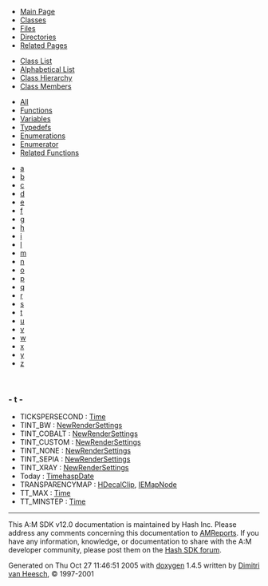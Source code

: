 <div class="tabs">

- [Main Page](index.md)
- <span id="current">[Classes](annotated.md)</span>
- [Files](files.md)
- [Directories](dirs.md)
- [Related Pages](pages.md)

</div>

<div class="tabs">

- [Class List](annotated.md)
- [Alphabetical List](classes.md)
- [Class Hierarchy](hierarchy.md)
- <span id="current">[Class Members](functions.md)</span>

</div>

<div class="tabs">

- [All](functions.md)
- [Functions](functions_func.md)
- [Variables](functions_vars.md)
- [Typedefs](functions_type.md)
- [Enumerations](functions_enum.md)
- <span id="current">[Enumerator](functions_eval.md)</span>
- [Related Functions](functions_rela.md)

</div>

<div class="tabs">

- [a](functions_eval.md#index_a)
- [b](functions_eval_0x62.md#index_b)
- [c](functions_eval_0x63.md#index_c)
- [d](functions_eval_0x64.md#index_d)
- [e](functions_eval_0x65.md#index_e)
- [f](functions_eval_0x66.md#index_f)
- [g](functions_eval_0x67.md#index_g)
- [h](functions_eval_0x68.md#index_h)
- [i](functions_eval_0x69.md#index_i)
- [l](functions_eval_0x6c.md#index_l)
- [m](functions_eval_0x6d.md#index_m)
- [n](functions_eval_0x6e.md#index_n)
- [o](functions_eval_0x6f.md#index_o)
- [p](functions_eval_0x70.md#index_p)
- [q](functions_eval_0x71.md#index_q)
- [r](functions_eval_0x72.md#index_r)
- [s](functions_eval_0x73.md#index_s)
- <span id="current">[t](functions_eval_0x74.md#index_t)</span>
- [u](functions_eval_0x75.md#index_u)
- [v](functions_eval_0x76.md#index_v)
- [w](functions_eval_0x77.md#index_w)
- [x](functions_eval_0x78.md#index_x)
- [y](functions_eval_0x79.md#index_y)
- [z](functions_eval_0x7a.md#index_z)

</div>

 

### <span id="index_t" class="anchor">- t -</span>

- TICKSPERSECOND : <a href="classTime.md#dca29a1140aadadfd92b34a02fa516ef2a1086d09f51f62408276e7a7de4f5ff" class="el">Time</a>
- TINT_BW : <a href="classNewRenderSettings.md#4f465ceb1b510107884ceaee7abcd0f4f05420646ca14cb8fd8dace58da1c0b3" class="el">NewRenderSettings</a>
- TINT_COBALT : <a href="classNewRenderSettings.md#4f465ceb1b510107884ceaee7abcd0f4451148d4a695f5f6f681023c0c7028a1" class="el">NewRenderSettings</a>
- TINT_CUSTOM : <a href="classNewRenderSettings.md#4f465ceb1b510107884ceaee7abcd0f4e425c3f944556951794c407a9f5bc62b" class="el">NewRenderSettings</a>
- TINT_NONE : <a href="classNewRenderSettings.md#4f465ceb1b510107884ceaee7abcd0f41966396f6c9bdc4a36205319138ea5bf" class="el">NewRenderSettings</a>
- TINT_SEPIA : <a href="classNewRenderSettings.md#4f465ceb1b510107884ceaee7abcd0f4b400a7c59cfe7d2d3a89142154794672" class="el">NewRenderSettings</a>
- TINT_XRAY : <a href="classNewRenderSettings.md#4f465ceb1b510107884ceaee7abcd0f42a938128c21d3ff63f1e2a89d332c2fa" class="el">NewRenderSettings</a>
- Today : <a href="classTimehaspDate.md#dca29a1140aadadfd92b34a02fa516ef1dd1c5fb7f25cd41b291d43a89e3aefd" class="el">TimehaspDate</a>
- TRANSPARENCYMAP : <a href="classHDecalClip.md#dca29a1140aadadfd92b34a02fa516ef30058bb40a02f493eb7226490b5c9033" class="el">HDecalClip</a>, <a href="classIEMapNode.md#dca29a1140aadadfd92b34a02fa516ef30058bb40a02f493eb7226490b5c9033" class="el">IEMapNode</a>
- TT_MAX : <a href="classTime.md#2505397568be968e5f1271c5fd61943482e31bb1470e0115c346a4c9f4e6319b" class="el">Time</a>
- TT_MINSTEP : <a href="classTime.md#2505397568be968e5f1271c5fd619434b7ecc6443c36f54c338ce9960ef7ade2" class="el">Time</a>

------------------------------------------------------------------------

<span class="small">This A:M SDK v12.0 documentation is maintained by Hash Inc. Please address any comments concerning this documentation to [AMReports](http://www.hash.com/reports). If you have any information, knowledge, or documentation to share with the A:M developer community, please post them on the [Hash SDK forum](http://www.hash.com/forums/index.php?showforum=11).</span>

Generated on Thu Oct 27 11:46:51 2005 with [<span class="image placeholder" original-image-src="doxygen.png" original-image-title="" height="45" width="100" align="middle" border="0">doxygen</span>](http://www.doxygen.org/index.html) 1.4.5 written by [Dimitri van Heesch](mailto:dimitri@stack.nl), © 1997-2001
